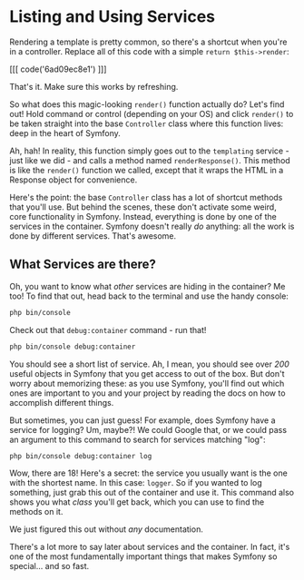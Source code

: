 # Listing and Using Services

Rendering a template is pretty common, so there's a shortcut when you're in a controller.
Replace all of this code with a simple `return $this->render`:

[[[ code('6ad09ec8e1') ]]]

That's it. Make sure this works by refreshing.

So what does this magic-looking `render()` function actually do? Let's find out!
Hold command or control (depending on your OS) and click `render()` to be taken straight
into the base `Controller` class where this function lives: deep in the heart of Symfony.

Ah, hah! In reality, this function simply goes out to the `templating` service - just
like we did - and calls a method named `renderResponse()`. This method is like the `render()`
function we called, except that it wraps the HTML in a Response object for convenience.

Here's the point: the base `Controller` class has a lot of shortcut methods that
you'll use. But behind the scenes, these don't activate some weird, core functionality
in Symfony. Instead, everything is done by one of the services in the container.
Symfony doesn't really *do* anything: all the work is done by different services.
That's awesome. 

## What Services are there?

Oh, you want to know what *other* services are hiding in the container? Me too!
To find that out, head back to the terminal and use the handy console:

```bash
php bin/console
```

Check out that `debug:container` command - run that!

```bash
php bin/console debug:container
```

You should see a short list of service. Ah, I mean, you should see over *200* useful
objects in Symfony that you get access to out of the box. But don't worry about memorizing
these: as you use Symfony, you'll find out which ones are important to you and your
project by reading the docs on how to accomplish different things.

But sometimes, you can just guess! For example, does Symfony have a service for logging?
Um, maybe?! We could Google that, or we could pass an argument to this command to
search for services matching "log":

```bash
php bin/console debug:container log
```

Wow, there are 18! Here's a secret: the service you usually want is the one with
the shortest name. In this case: `logger`. So if you wanted to log something, just
grab this out of the container and use it. This command also shows you what *class*
you'll get back, which you can use to find the methods on it.

We just figured this out without *any* documentation.

There's a lot more to say later about services and the container. In fact, it's one
of the most fundamentally important things that makes Symfony so special... and so fast.
